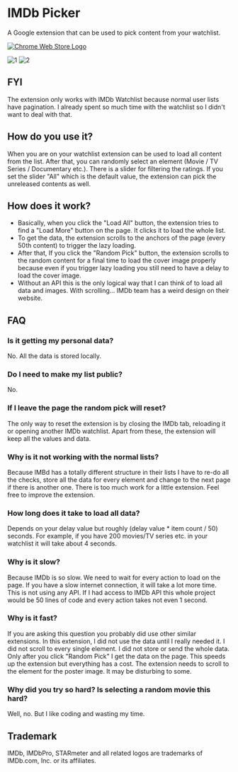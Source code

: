 # IMDb Picker

A Google extension that can be used to pick content from your watchlist.

[![Chrome Web Store Logo](https://github-production-user-asset-6210df.s3.amazonaws.com/41836294/278406124-dd949506-47e1-4a7c-ba4a-31920e5f2c72.png)](https://chrome.google.com/webstore/detail/imdb-picker/fgphemfgilhlepdebnnejndnldgemfbg)

![1](https://github.com/bariskiral/imdb-picker/assets/41836294/acc3b7fc-351f-4814-88b1-1b50100bcf82)
![2](https://github.com/bariskiral/imdb-picker/assets/41836294/ba08b981-592d-4f49-bdee-b64e245f5c6b)

## FYI

The extension only works with IMDb Watchlist because normal user lists have pagination. I already spent so much time with the watchlist so I didn't want to deal with that.

## How do you use it?

When you are on your watchlist extension can be used to load all content from the list. After that, you can randomly select an element (Movie / TV Series / Documentary etc.). There is a slider for filtering the ratings. If you set the slider "All" which is the default value, the extension can pick the unreleased contents as well.

## How does it work?

- Basically, when you click the "Load All" button, the extension tries to find a "Load More" button on the page. It clicks it to load the whole list.
- To get the data, the extension scrolls to the anchors of the page (every 50th content) to trigger the lazy loading.
- After that, If you click the "Random Pick" button, the extension scrolls to the random content for a final time to load the cover image properly because even if you trigger lazy loading you still need to have a delay to load the cover image.
- Without an API this is the only logical way that I can think of to load all data and images. With scrolling... IMDb team has a weird design on their website.

## FAQ

### Is it getting my personal data?

No. All the data is stored locally.

### Do I need to make my list public?

No.

### If I leave the page the random pick will reset?

The only way to reset the extension is by closing the IMDb tab, reloading it or opening another IMDb watchlist. Apart from these, the extension will keep all the values and data.

### Why is it not working with the normal lists?

Because IMBd has a totally different structure in their lists I have to re-do all the checks, store all the data for every element and change to the next page if there is another one. There is too much work for a little extension. Feel free to improve the extension.

### How long does it take to load all data?

Depends on your delay value but roughly (delay value \* item count / 50) seconds. For example, if you have 200 movies/TV series etc. in your watchlist it will take about 4 seconds.

### Why is it slow?

Because IMDb is so slow. We need to wait for every action to load on the page. If you have a slow internet connection, it will take a lot more time. This is not using any API. If I had access to IMDb API this whole project would be 50 lines of code and every action takes not even 1 second.

### Why is it fast?

If you are asking this question you probably did use other similar extensions. In this extension, I did not use the data until I really needed it. I did not scroll to every single element. I did not store or send the whole data. Only after you click "Random Pick" I get the data on the page. This speeds up the extension but everything has a cost. The extension needs to scroll to the element for the poster image. It may be disturbing to some.

### Why did you try so hard? Is selecting a random movie this hard?

Well, no. But I like coding and wasting my time.

## Trademark

IMDb, IMDbPro, STARmeter and all related logos are trademarks of IMDb.com, Inc. or its affiliates.
